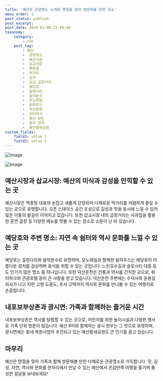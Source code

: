 ```yaml
---
title: '예산의 관광명소 소개와 명절을 맞아 방문해볼 만한 장소'
menu_order: 1
post_status: publish
post_excerpt: 
post_date: 2024-02-08 22:44:40
taxonomy:
    category:
        - 사회
    post_tag:
        - 예산
        -  관광명소
        -  예산시장
        -  삽교시장
        -  백종원
        -  먹거리
        -  감성
        -  삽교 곱창거리
        -  예당호
        -  출렁다리
        -  음악분수
        -  모노레일
        -  쉼하우스
        -  덕산온천
        -  워터파크
        -  예산 8미
        -  광시 한우
        -  예산황새공원
custom_fields:
    field1: value 1
    field2: value 2
---
```


![Image](https://imgnews.pstatic.net/image/656/2024/02/07/0000079212_001_20240207203205857.jpg?type=w647)

![Image](https://imgnews.pstatic.net/image/656/2024/02/07/0000079212_002_20240207203205899.jpg?type=w647)

## 예산시장과 삽교시장: 예산의 미식과 감성을 만끽할 수 있는 곳
예산시장은 백종원 대표와 손잡고 새롭게 단장되어 다채로운 먹거리를 저렴하게 즐길 수 있는 곳으로 유명합니다. 오픈 스테이스 공간 조성으로 감성과 맛을 동시에 느낄 수 있어 많은 이들의 발길이 이어지고 있습니다. 또한 삽교시장 내의 곱창거리는 사과칩을 활용한 훈연 곱창 등 다양한 메뉴를 맛볼 수 있는 장소로 소문이 난 바 있습니다.
## 예당호와 주변 명소: 자연 속 쉼터와 역사 문화를 느낄 수 있는 곳
예당호는 출렁다리와 음악분수로 유명하며, 모노레일과 함께한 쉼하우스는 예당호의 아름다운 경치를 감상하며 휴식을 취할 수 있는 곳입니다. 느린호수길과 슬로시티 대흥 등도 인기가 많은 명소 중 하나입니다. 또한 덕산온천은 전통과 역사를 간직한 곳으로, 워터파크와 관광호텔 등이 큰 사랑을 받고 있습니다. 덕산온천 주변에는 수덕사와 윤봉길의사가 나고 자란 고향 도중도, 추사 고택까지 역사와 문화를 만나볼 수 있는 여행지로 손꼽힙니다.
## 내포보부상촌과 광시면: 가족과 함께하는 즐거운 시간
내포보부상촌은 역사를 탐험할 수 있는 곳으로, 어린이를 위한 놀이시설과 다양한 행사로 가족 단위 방문이 많습니다. 예산 8미와 함께하는 광시 한우는 그 맛으로 유명하며, 광시면에는 황새 복원사업이 추진되고 있는 예산황새공원도 큰 인기를 끌고 있습니다.
## 마무리
예산은 명절을 맞아 가족과 함께 방문해볼 만한 다채로운 관광명소로 가득합니다. 맛, 감성, 자연, 역사와 문화를 한자리에서 만날 수 있는 예산에서 온감만족 여행을 즐기며 풍성한 설날을 보내보세요!
